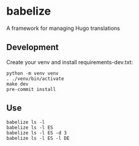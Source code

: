 # babelize

A framework for managing Hugo translations

## Development

Create your venv and install requirements-dev.txt:

```
python -m venv venv
. ./venv/bin/activate
make dev
pre-commit install
```

## Use

```
babelize ls -l
babelize ls -l ES
babelize ls -l ES -d 3
babelize ls -l ES -l DE
```